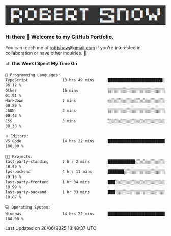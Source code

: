 <img alt="myname" src="assets/name.png" />

### Hi there 👋 Welcome to my GitHub Portfolio.
You can reach me at robjsnow@gmail.com if you're interested in collaboration or have other inquiries.  :briefcase:



<!--START_SECTION:waka-->
📊 **This Week I Spent My Time On** 

```text
💬 Programming Languages: 
TypeScript               13 hrs 49 mins      ████████████████████████░   96.12 % 
Other                    16 mins             ░░░░░░░░░░░░░░░░░░░░░░░░░   01.91 % 
Markdown                 7 mins              ░░░░░░░░░░░░░░░░░░░░░░░░░   00.89 % 
JSON                     3 mins              ░░░░░░░░░░░░░░░░░░░░░░░░░   00.43 % 
CSS                      3 mins              ░░░░░░░░░░░░░░░░░░░░░░░░░   00.38 % 

🔥 Editors: 
VS Code                  14 hrs 22 mins      █████████████████████████   100.00 % 

🐱‍💻 Projects: 
last-party-standing      7 hrs 2 mins        ████████████░░░░░░░░░░░░░   48.99 % 
lps-backend              4 hrs 11 mins       ███████░░░░░░░░░░░░░░░░░░   29.15 % 
last-party-frontend      1 hr 34 mins        ███░░░░░░░░░░░░░░░░░░░░░░   10.99 % 
last-party-backend       1 hr 33 mins        ███░░░░░░░░░░░░░░░░░░░░░░   10.87 % 

💻 Operating System: 
Windows                  14 hrs 22 mins      █████████████████████████   100.00 % 
```


 Last Updated on 26/06/2025 18:48:37 UTC
<!--END_SECTION:waka-->

<!--
**robjsnow/robjsnow** is a ✨ _special_ ✨ repository because its `README.md` (this file) appears on your GitHub profile.

Here are some ideas to get you started:

- 🔭 I’m currently working on ...
- 🌱 I’m currently learning ...
- 👯 I’m looking to collaborate on ...
- 🤔 I’m looking for help with ...
- 💬 Ask me about ...
- 📫 How to reach me: ...
- 😄 Pronouns: ...
- ⚡ Fun fact: ...
-->

